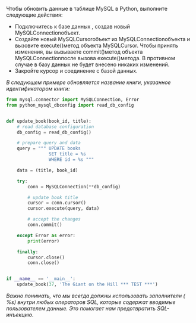 Чтобы обновить данные в таблице MySQL в Python, выполните следующие действия:

+ Подключитесь к базе данных , создав новый MySQLConnectionобъект.
+ Создайте новый MySQLCursorобъект из MySQLConnectionобъекта и вызовите execute()метод объекта MySQLCursor. Чтобы принять изменения, вы вызываете commit()метод объекта MySQLConnectionпосле вызова execute()метода. В противном случае в базу данных не будет внесено никаких изменений.
+ Закройте курсор и соединение с базой данных.

*В следующем примере обновляется название книги, указанное идентификатором книги:*

```python
from mysql.connector import MySQLConnection, Error
from python_mysql_dbconfig import read_db_config


def update_book(book_id, title):
    # read database configuration
    db_config = read_db_config()

    # prepare query and data
    query = """ UPDATE books
                SET title = %s
                WHERE id = %s """

    data = (title, book_id)

    try:
        conn = MySQLConnection(**db_config)

        # update book title
        cursor = conn.cursor()
        cursor.execute(query, data)

        # accept the changes
        conn.commit()

    except Error as error:
        print(error)

    finally:
        cursor.close()
        conn.close()


if __name__ == '__main__':
    update_book(37, 'The Giant on the Hill *** TEST ***')
```
*Важно понимать, что мы всегда должны использовать заполнители ( %s) внутри любых операторов SQL, которые содержат вводимые пользователем данные. Это помогает нам предотвратить SQL-инъекцию.*


